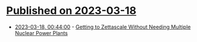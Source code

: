# [Published on 2023-03-18](index.md)

* [2023-03-18, 00:44:00](https://soylentnews.org/article.pl?sid=23/03/16/1855243&from=rss) - [Getting to Zettascale Without Needing Multiple Nuclear Power Plants](https://soylentnews.org/article.pl?sid=23/03/16/1855243&from=rss)
